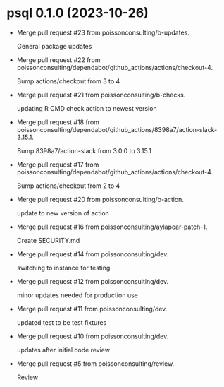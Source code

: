<!-- NEWS.md is maintained by https://fledge.cynkra.com, contributors should not edit this file -->

# psql 0.1.0 (2023-10-26)

- Merge pull request #23 from poissonconsulting/b-updates.

  General package updates

- Merge pull request #22 from poissonconsulting/dependabot/github_actions/actions/checkout-4.

  Bump actions/checkout from 3 to 4

- Merge pull request #21 from poissonconsulting/b-checks.

  updating R CMD check action to newest version

- Merge pull request #18 from poissonconsulting/dependabot/github_actions/8398a7/action-slack-3.15.1.

  Bump 8398a7/action-slack from 3.0.0 to 3.15.1

- Merge pull request #17 from poissonconsulting/dependabot/github_actions/actions/checkout-4.

  Bump actions/checkout from 2 to 4

- Merge pull request #20 from poissonconsulting/b-action.

  update to new version of action

- Merge pull request #16 from poissonconsulting/aylapear-patch-1.

  Create SECURITY.md

- Merge pull request #14 from poissonconsulting/dev.

  switching to instance for testing

- Merge pull request #12 from poissonconsulting/dev.

  minor updates needed for production use

- Merge pull request #11 from poissonconsulting/dev.

  updated test to be test fixtures

- Merge pull request #10 from poissonconsulting/dev.

  updates after initial code review

- Merge pull request #5 from poissonconsulting/review.

  Review

